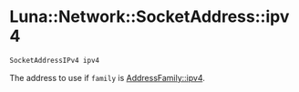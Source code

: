 # Luna::Network::SocketAddress::ipv4

```c++
SocketAddressIPv4 ipv4
```

The address to use if `family` is [AddressFamily::ipv4](group___network_1ggae86311d3afd23c05c7abba98dcb3036ba0485728ba5ed6951c7e858af6c1af7c3.md). 

